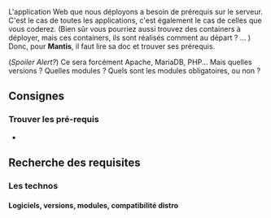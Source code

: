 L'application Web que nous déployons a besoin de prérequis sur le serveur. C'est le cas de toutes les applications, c'est également le cas de celles que vous coderez.  (Bien sûr vous pourriez aussi trouvez des containers à déployer, mais ces containers, ils sont réalisés comment au départ ? … )  Donc, pour **Mantis**, il faut lire sa doc et trouver ses prérequis.  

(_Spoiler Alert?_) Ce sera forcément Apache, MariaDB, PHP...  Mais quelles versions ? Quelles modules ? Quels sont les modules obligatoires, ou non ?
## Consignes
### Trouver les pré-requis
 - 

## Recherche des requisites
### Les technos
#### Logiciels, versions, modules, compatibilité distro
